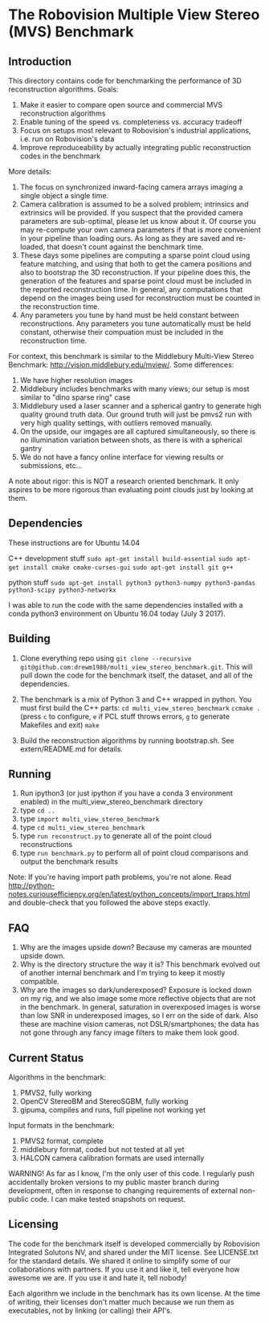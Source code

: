 # The Robovision Multiple View Stereo (MVS) Benchmark

## Introduction

This directory contains code for benchmarking the performance of 3D reconstruction algorithms. Goals:

1. Make it easier to compare open source and commercial MVS reconstruction algorithms
1. Enable tuning of the speed vs. completeness vs. accuracy tradeoff
1. Focus on setups most relevant to Robovision's industrial applications, i.e. run on Robovision's data
1. Improve reproduceability by actually integrating public reconstruction codes in the benchmark

More details:

1. The focus on synchronized inward-facing camera arrays imaging a single object a single time.
1. Camera calibration is assumed to be a solved problem; intrinsics and extrinsics will be provided. If you suspect that the provided camera parameters are sub-optimal, please let us know about it. Of course you may re-compute your own camera parameters if that is more convenient in your pipeline than loading ours. As long as they are saved and re-loaded, that doesn't count against the benchmark time.
1. These days some pipelines are computing a sparse point cloud using feature matching, and using that both to get the camera positions and also to bootstrap the 3D reconstruction. If your pipeline does this, the generation of the features and sparse point cloud must be included in the reported reconstruction time. In general, any computations that depend on the images being used for reconstruction must be counted in the reconstruction time. 
1. Any parameters you tune by hand must be held constant between reconstructions. Any parameters you tune automatically must be held constant, otherwise their compuation must be included in the reconstruction time.

For context, this benchmark is similar to the Middlebury Multi-View Stereo Benchmark: http://vision.middlebury.edu/mview/. Some differences:

1. We have higher resolution images
1. Middlebury includes benchmarks with many views; our setup is most similar to "dino sparse ring" case
1. Middlebury used a laser scanner and a spherical gantry to generate high quality ground truth data. Our ground truth will just be pmvs2 run with very high quality settings, with outliers removed manually.
1. On the upside, our imgages are all captured simultaneously, so there is no illumination variation between shots, as there is with a spherical gantry
1. We do not have a fancy online interface for viewing results or submissions, etc... 

A note about rigor: this is NOT a research oriented benchmark. It only aspires to be more rigorous than evaluating point clouds just by looking at them.

## Dependencies

These instructions are for Ubuntu 14.04

C++ development stuff
    `sudo apt-get install build-essential`
    `sudo apt-get install cmake cmake-curses-gui`
    `sudo apt-get install git g++`

python stuff
    `sudo apt-get install python3 python3-numpy python3-pandas python3-scipy python3-networkx`

I was able to run the code with the same dependencies installed with a conda python3 environment on Ubuntu 16.04 today (July 3 2017).

## Building

1. Clone everything repo using `git clone --recursive git@github.com:drewm1980/multi_view_stereo_benchmark.git`.  This will pull down the code for the benchmark itself, the dataset, and all of the dependencies.  

1. The benchmark is a mix of Python 3 and C++ wrapped in python. You must first build the C++ parts:
    `cd multi_view_stereo_benchmark`
    `ccmake .`
    (press `c` to configure, `e` if PCL stuff throws errors, `g` to generate Makefiles and exit)
    `make`

1. Build the reconstruction algorithms by running bootstrap.sh. See extern/README.md for details.

## Running
1. Run ipython3 (or just ipython if you have a conda 3 environment enabled) in the multi_view_stereo_benchmark directory
1. type `cd ..`
1. type `import multi_view_stereo_benchmark`
1. type `cd multi_view_stereo_benchmark`
1. type `run reconstruct.py` to generate all of the point cloud reconstructions
1. type `run benchmark.py` to perform all of point cloud comparisons and output the benchmark results

Note: If you're having import path problems, you're not alone. Read http://python-notes.curiousefficiency.org/en/latest/python_concepts/import_traps.html and double-check that you followed the above steps exactly. 

## FAQ

1. Why are the images upside down? Because my cameras are mounted upside down.
1. Why is the directory structure the way it is? This benchmark evolved out of another internal benchmark and I'm trying to keep it mostly compatible.
1. Why are the images so dark/underexposed? Exposure is locked down on my rig, and we also image some more reflective objects that are not in the benchmark. In general, saturation in overexposed images is worse than low SNR in underexposed images, so I err on the side of dark. Also these are machine vision cameras, not DSLR/smartphones; the data has not gone through any fancy image filters to make them look good.

## Current Status

Algorithms in the benchmark:

1. PMVS2, fully working
1. OpenCV StereoBM and StereoSGBM, fully working
1. gipuma, compiles and runs, full pipeline not working yet

Input formats in the benchmark:

1. PMVS2 format, complete
1. middlebury format, coded but not tested at all yet
1. HALCON camera calibration formats are used internally

WARNING! As far as I know, I'm the only user of this code. I regularly push accidentally broken versions to my public master branch during development, often in response to changing requirements of external non-public code. I can make tested snapshots on request.

## Licensing

The code for the benchmark itself is developed commercially by Robovision Integrated Solutons NV, and shared under the MIT license. See LICENSE.txt for the standard details. We shared it online to simplify some of our collaborations with partners. If you use it and like it, tell everyone how awesome we are. If you use it and hate it, tell nobody!

Each algorithm we include in the benchmark has its own license. At the time of writing, their licenses don't matter much because we run them as executables, not by linking (or calling) their API's.

